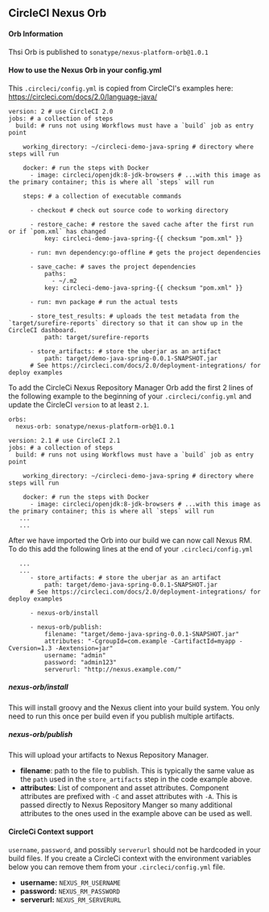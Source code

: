 
## CircleCI Nexus Orb

#### Orb Information
Thsi Orb is published to `sonatype/nexus-platform-orb@1.0.1`

#### How to use the Nexus Orb in your config.yml
This `.circleci/config.yml` is copied from CircleCI's examples here: https://circleci.com/docs/2.0/language-java/

```
version: 2 # use CircleCI 2.0
jobs: # a collection of steps
  build: # runs not using Workflows must have a `build` job as entry point
    
    working_directory: ~/circleci-demo-java-spring # directory where steps will run

    docker: # run the steps with Docker
      - image: circleci/openjdk:8-jdk-browsers # ...with this image as the primary container; this is where all `steps` will run

    steps: # a collection of executable commands

      - checkout # check out source code to working directory

      - restore_cache: # restore the saved cache after the first run or if `pom.xml` has changed
          key: circleci-demo-java-spring-{{ checksum "pom.xml" }}
      
      - run: mvn dependency:go-offline # gets the project dependencies
      
      - save_cache: # saves the project dependencies
          paths:
            - ~/.m2
          key: circleci-demo-java-spring-{{ checksum "pom.xml" }}
      
      - run: mvn package # run the actual tests
      
      - store_test_results: # uploads the test metadata from the `target/surefire-reports` directory so that it can show up in the CircleCI dashboard. 
          path: target/surefire-reports
      
      - store_artifacts: # store the uberjar as an artifact
          path: target/demo-java-spring-0.0.1-SNAPSHOT.jar
      # See https://circleci.com/docs/2.0/deployment-integrations/ for deploy examples  
```

To add the CircleCi Nexus Repository Manager Orb add the first 2 lines of the following example to the beginning of 
your `.circleci/config.yml` and update the CircleCI `version` to at least `2.1`.

```
orbs:
  nexus-orb: sonatype/nexus-platform-orb@1.0.1

version: 2.1 # use CircleCI 2.1
jobs: # a collection of steps
  build: # runs not using Workflows must have a `build` job as entry point
    
    working_directory: ~/circleci-demo-java-spring # directory where steps will run

    docker: # run the steps with Docker
      - image: circleci/openjdk:8-jdk-browsers # ...with this image as the primary container; this is where all `steps` will run
   ...
   ...
```

After we have imported the Orb into our build we can now call Nexus RM. To do this add the
following lines at the end of your `.circleci/config.yml`

```
   ...
   ...
      - store_artifacts: # store the uberjar as an artifact
          path: target/demo-java-spring-0.0.1-SNAPSHOT.jar
      # See https://circleci.com/docs/2.0/deployment-integrations/ for deploy examples 
      
      - nexus-orb/install

      - nexus-orb/publish:
          filename: "target/demo-java-spring-0.0.1-SNAPSHOT.jar"
          attributes: "-CgroupId=com.example -CartifactId=myapp -Cversion=1.3 -Aextension=jar"
          username: "admin"
          password: "admin123"
          serverurl: "http://nexus.example.com/"
```

##### nexus-orb/install
This will install groovy and the Nexus client into your build system. You only need to run
this once per build even if you publish multiple artifacts.

##### nexus-orb/publish
This will upload your artifacts to Nexus Repository Manager.
* **filename**: path to the file to publish. This is typically the same value as the `path` used in
the `store_artifacts` step in the code example above.
* **attributes**: List of component and asset attributes. Component attributes are prefixed with `-C` and asset attributes
 with `-A`. This is passed directly to Nexus Repository Manger so many additional 
 attributes to the ones used in the example above can be used as well.

#### CircleCi Context support
`username`, `password`, and possibly `serverurl` should not be hardcoded in your build files.
If you create a CircleCi context with the environment variables below you can remove them from
your `.circleci/config.yml` file.
* **username:** `NEXUS_RM_USERNAME`
* **password:** `NEXUS_RM_PASSWORD`
* **serverurl:** `NEXUS_RM_SERVERURL`
